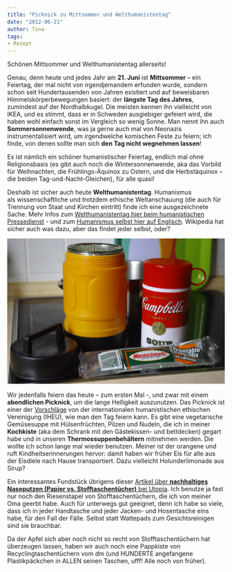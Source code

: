 ```yaml
---
title: "Picknick zu Mittsommer und Welthumanistentag"
date: "2012-06-21" 
author: Tina
tags:
- Rezept
---
```


Schönen Mittsommer und Welthumanistentag allerseits!

Genau, denn heute und jedes Jahr am **21\. Juni** ist **Mittsommer** – ein Feiertag, der mal nicht von irgendjemandem erfunden wurde, sondern schon seit Hundertausenden von Jahren existiert und auf beweisbaren Himmelskörperbewegungen basiert: der **längste Tag des Jahres**, zumindest auf der Nordhalbkugel. Die meisten kennen ihn vielleicht von IKEA, und es stimmt, dass er in Schweden ausgiebiger gefeiert wird, die haben wohl einfach sonst im Vergleich so wenig Sonne. Man nennt ihn auch **Sommersonnenwende**, was ja gerne auch mal von Neonazis instrumentalisiert wird, um irgendwelche komischen Feste zu feiern; ich finde, von denen sollte man sich **den Tag nicht wegnehmen lassen**!

Es ist nämlich ein schöner humanistischer Feiertag, endlich mal ohne Religionsbasis (es gibt auch noch die Wintersonnenwende, aka das Vorbild für Weihnachten, die Frühlings-Äquinox zu Ostern, und die Herbstäquinox – die beiden Tag-und-Nacht-Gleichen), für alle quasi!

Deshalb ist sicher auch heute **Welthumanistentag**. Humanismus als wissenschaftliche und trotzdem ethische Weltanschauung (die auch für Trennung von Staat und Kirchen eintritt) finde ich eine ausgezeichnete Sache. Mehr Infos zum [Welthumanistentag hier beim humanistischen Pressedienst](http://hpd.de/node/13603 "Stimmen zum Humanistentag beim hum. Pressedienst") - und zum [Humanismus selbst hier auf Englisch](http://www.simpleguidetohumanism.org.uk/ "Simple Guide to Humanism – schöne Seite mit Videeeeeoos!"). Wikipedia hat sicher auch was dazu, aber das findet jeder selbst, oder?

[![](images/imgp9201.jpg "Suppenthermobehälter")](http://apfeleimer.wordpress.com/2012/06/21/picknick-zu-mittsommer-und-welthumanistentag/imgp9201/)

Wir jedenfalls feiern das heute – zum ersten Mal -, und zwar mit einem **abendlichen Picknick**, um die lange Helligkeit auszunutzen. Das Picknick ist einer der [Vorschläge](http://www.iheu.org/ways-celebrate-world-humanist-day) von der internationalen humanistischen ethischen Vereinigung (IHEU), wie man den Tag feiern kann. Es gibt eine vegetarische Gemüsesuppe mit Hülsenfrüchten, Pilzen und Nudeln, die ich in meiner **Kochkiste** (aka dem Schrank mit den Gästekissen- und bettdecken) gegart habe und in unseren **Thermossuppenbehältern** mitnehmen werden. Die wollte ich schon lange mal wieder benutzen. Meiner ist der orangene und ruft Kindheitserinnerungen hervor: damit haben wir früher Eis für alle aus der Eisdiele nach Hause transportiert. Dazu vielleicht Holunderlimonade aus Sirup?

Ein interessantes Fundstück übrigens dieser [Artikel über **nachhaltiges Naseputzen (Papier vs. Stofftaschentücher)** bei Utopia](http://www.utopia.de/ratgeber/papier-und-stofftaschentuecher-im-vergleich-co2-bilanz-klima?all). Ich benutze ja fast nur noch den Riesenstapel von Stofftaschentüchern, die ich von meiner Oma geerbt habe. Auch für unterwegs gut geeignet, denn ich habe so viele, dass ich in jeder Handtasche und jeder Jacken- und Hosentasche eins habe, für den Fall der Fälle. Selbst statt Wattepads zum Gesichtsreinigen sind sie brauchbar.

Da der Apfel sich aber noch nicht so recht von Stofftaschentüchern hat überzeugen lassen, haben wir auch noch eine Pappkiste von Recyclingtaschentüchern vom dm (und HUNDERTE angefangene Plastikpäckchen in ALLEN seinen Taschen, ufff! Alle noch von früher).
